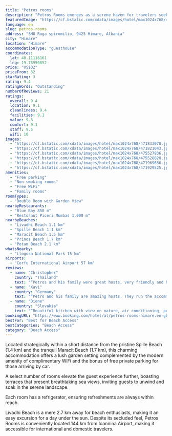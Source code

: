 ```yaml
---
title: "Petros rooms"
description: "Petros Rooms emerges as a serene haven for travelers seeking tranquility and convenience in Himare."
featuredImage: "https://cf.bstatic.com/xdata/images/hotel/max1024x768/471833070.jpg?k=145a476f46565b4f78a58c7f236da74f3834f69c865f23fb64619501d9aaa968&o=&hp=1"
language: en
slug: petros-rooms
address: "SH8 Ruga spiromilio, 9425 Himare, Albania"
city: "Himare"
location: "Himare"
accommodationType: "guesthouse"
coordinates:
  lat: 40.11116161
  lng: 19.73950852
price: "US$32"
priceFrom: 32
starRating: 3
rating: 9.4
ratingWords: "Outstanding"
numberOfReviews: 21
ratings:
  overall: 9.4
  location: 9.1
  cleanliness: 9.4
  facilities: 9.1
  value: 9.3
  comfort: 9.1
  staff: 9.5
  wifi: 10
images:
  - "https://cf.bstatic.com/xdata/images/hotel/max1024x768/471833070.jpg?k=145a476f46565b4f78a58c7f236da74f3834f69c865f23fb64619501d9aaa968&o=&hp=1"
  - "https://cf.bstatic.com/xdata/images/hotel/max1024x768/471821043.jpg?k=a08463524c358bc7160cb374e03144a7af33da045678ff332a4aaf74cf48cfed&o=&hp=1"
  - "https://cf.bstatic.com/xdata/images/hotel/max1024x768/475527936.jpg?k=50cfe6cae12a5f05463aae573ab28059209dd710c319f52873f8878629af7b7c&o=&hp=1"
  - "https://cf.bstatic.com/xdata/images/hotel/max1024x768/475528828.jpg?k=208f0377d638da9e8b07ee2bd09a7bab331d48feb516f428d041db8b9b9a1490&o=&hp=1"
  - "https://cf.bstatic.com/xdata/images/hotel/max1024x768/471969636.jpg?k=4e688c9e394e936c42d9ee0b24bb44d5f0582f456f8104de7f19b4cac966bf4c&o=&hp=1"
  - "https://cf.bstatic.com/xdata/images/hotel/max1024x768/471929525.jpg?k=256f52d52ac9ed6c876f984d889e28f371d3bbd8486df9f91733a8310331fcc9&o=&hp=1"
amenities:
  - "Free parking"
  - "Non-smoking rooms"
  - "Free WiFi"
  - "Family rooms"
roomTypes:
  - "Double Room with Garden View"
nearbyRestaurants:
  - "Blue Bay 850 m"
  - "Restorant Piceri Mumbas 1,000 m"
nearbyBeaches:
  - "Livadhi Beach 1.1 km"
  - "Spille Beach 1.1 km"
  - "Maracit Beach 1.5 km"
  - "Prinos Beach 1.7 km"
  - "Potam Beach 2.1 km"
whatsNearby:
  - "Llogora National Park 15 km"
airports:
  - "Corfu International Airport 57 km"
reviews:
  - name: "Christopher"
    country: "Thailand"
    text: "“Petros and his family were great hosts, very friendly and helpful. The beds were comfortable and the accommodation is all new, spacious and modern. Also a little balcony to sit out on. Good shared outdoor kitchen for cooking and dinning. It was a...”"
  - name: "Xavi"
    country: "Germany"
    text: "“Petro and his family are amazing hosts. They run the accommodation in a fantastic way. The rooms are clean, basic but comfortable. There is a shared kitchen where to prepare your food. The hostel premises are nice, close to the town. There is...”"
  - name: "Diene"
    country: "Slovakia"
    text: "“Beautiful kitchen with view on nature, air conditioning, petros and family are really nice people and petros father have best raki (homemade spirit from grapes) in whole albania.”"
bookingURL: "https://www.booking.com/hotel/al/petros-rooms-himare.en-gb.html?aid=8035640"
bestFor: "Best for Beach Access"
bestCategories: "Beach Access"
category: "Beach Access"
---
```


Located strategically within a short distance from the pristine Spille Beach (1.4 km) and the tranquil Maracit Beach (1.7 km), this charming accommodation offers a lush garden setting complemented by the modern amenity of complimentary WiFi and the bonus of free private parking for those arriving by car. 

A select number of rooms elevate the guest experience further, boasting terraces that present breathtaking sea views, inviting guests to unwind and soak in the serene landscape. 

Each room has a refrigerator, ensuring refreshments are always within reach. 

Livadhi Beach is a mere 2.7 km away for beach enthusiasts, making it an easy excursion for a day under the sun. Despite its secluded feel, Petros Rooms is conveniently located 144 km from Ioannina Airport, making it accessible for international and domestic travelers.
